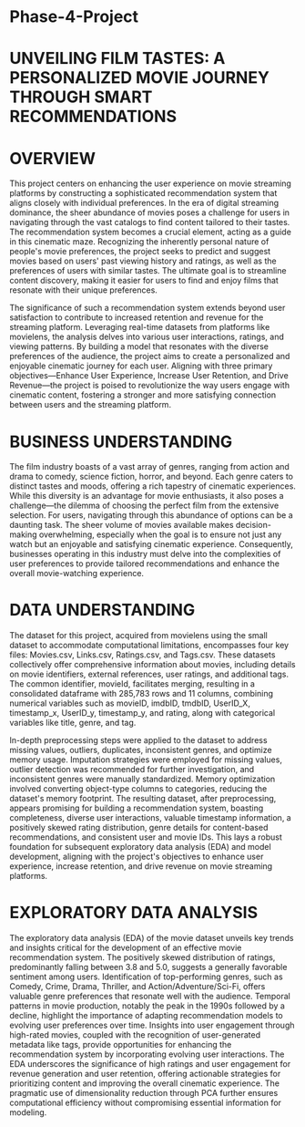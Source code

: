 # Phase-4-Project


# UNVEILING FILM TASTES: A PERSONALIZED MOVIE JOURNEY THROUGH SMART     RECOMMENDATIONS

# OVERVIEW
This project centers on enhancing the user experience on movie streaming platforms by constructing a sophisticated recommendation system that aligns closely with individual preferences. In the era of digital streaming dominance, the sheer abundance of movies poses a challenge for users in navigating through the vast catalogs to find content tailored to their tastes. The recommendation system becomes a crucial element, acting as a guide in this cinematic maze. Recognizing the inherently personal nature of people's movie preferences, the project seeks to predict and suggest movies based on users' past viewing history and ratings, as well as the preferences of users with similar tastes. The ultimate goal is to streamline content discovery, making it easier for users to find and enjoy films that resonate with their unique preferences.

The significance of such a recommendation system extends beyond user satisfaction to contribute to increased retention and revenue for the streaming platform. Leveraging real-time datasets from platforms like movielens, the analysis delves into various user interactions, ratings, and viewing patterns. By building a model that resonates with the diverse preferences of the audience, the project aims to create a personalized and enjoyable cinematic journey for each user. Aligning with three primary objectives—Enhance User Experience, Increase User Retention, and Drive Revenue—the project is poised to revolutionize the way users engage with cinematic content, fostering a stronger and more satisfying connection between users and the streaming platform.

# BUSINESS UNDERSTANDING
The film industry boasts of a vast array of genres, ranging from action and drama to comedy, science fiction, horror, and beyond. Each genre caters to distinct tastes and moods, offering a rich tapestry of cinematic experiences. While this diversity is an advantage for movie enthusiasts, it also poses a challenge—the dilemma of choosing the perfect film from the extensive selection.
For users, navigating through this abundance of options can be a daunting task. The sheer volume of movies available makes decision-making overwhelming, especially when the goal is to ensure not just any watch but an enjoyable and satisfying cinematic experience. Consequently, businesses operating in this industry must delve into the complexities of user preferences to provide tailored recommendations and enhance the overall movie-watching experience.

# DATA UNDERSTANDING
The dataset for this project, acquired from movielens using the small dataset to accommodate computational limitations, encompasses four key files: Movies.csv, Links.csv, Ratings.csv, and Tags.csv. These datasets collectively offer comprehensive information about movies, including details on movie identifiers, external references, user ratings, and additional tags. The common identifier, movieId, facilitates merging, resulting in a consolidated dataframe with 285,783 rows and 11 columns, combining numerical variables such as movieID, imdbID, tmdbID, UserID_X, timestamp_x, UserID_y, timestamp_y, and rating, along with categorical variables like title, genre, and tag.

In-depth preprocessing steps were applied to the dataset to address missing values, outliers, duplicates, inconsistent genres, and optimize memory usage. Imputation strategies were employed for missing values, outlier detection was recommended for further investigation, and inconsistent genres were manually standardized. Memory optimization involved converting object-type columns to categories, reducing the dataset's memory footprint. The resulting dataset, after preprocessing, appears promising for building a recommendation system, boasting completeness, diverse user interactions, valuable timestamp information, a positively skewed rating distribution, genre details for content-based recommendations, and consistent user and movie IDs. This lays a robust foundation for subsequent exploratory data analysis (EDA) and model development, aligning with the project's objectives to enhance user experience, increase retention, and drive revenue on movie streaming platforms.

# EXPLORATORY DATA ANALYSIS
The exploratory data analysis (EDA) of the movie dataset unveils key trends and insights critical for the development of an effective movie recommendation system. The positively skewed distribution of ratings, predominantly falling between 3.8 and 5.0, suggests a generally favorable sentiment among users. Identification of top-performing genres, such as Comedy, Crime, Drama, Thriller, and Action/Adventure/Sci-Fi, offers valuable genre preferences that resonate well with the audience. Temporal patterns in movie production, notably the peak in the 1990s followed by a decline, highlight the importance of adapting recommendation models to evolving user preferences over time. Insights into user engagement through high-rated movies, coupled with the recognition of user-generated metadata like tags, provide opportunities for enhancing the recommendation system by incorporating evolving user interactions. The EDA underscores the significance of high ratings and user engagement for revenue generation and user retention, offering actionable strategies for prioritizing content and improving the overall cinematic experience. The pragmatic use of dimensionality reduction through PCA further ensures computational efficiency without compromising essential information for modeling.

